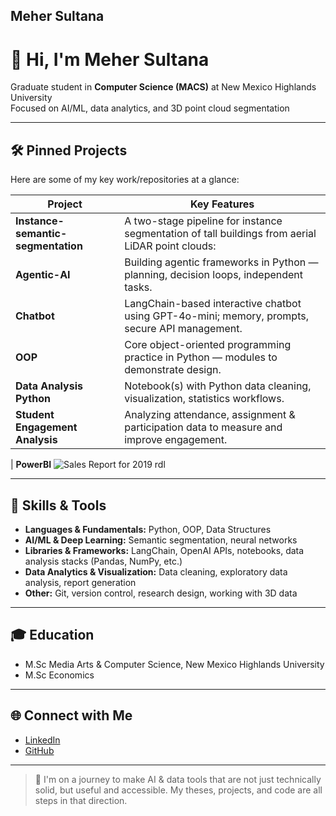 ## Meher Sultana

# 👋 Hi, I'm Meher Sultana

Graduate student in **Computer Science (MACS)** at New Mexico Highlands University  
Focused on AI/ML, data analytics, and 3D point cloud segmentation

---

## 🛠️ Pinned Projects

Here are some of my key work/repositories at a glance:

| Project | Key Features |
|---|---|
| **Instance-semantic-segmentation** | A two-stage pipeline for instance segmentation of tall buildings from aerial LiDAR point clouds: |
| **Agentic-AI** | Building agentic frameworks in Python — planning, decision loops, independent tasks. |
| **Chatbot** | LangChain-based interactive chatbot using GPT-4o-mini; memory, prompts, secure API management. |
| **OOP** | Core object-oriented programming practice in Python — modules to demonstrate design. |
| **Data Analysis Python** | Notebook(s) with Python data cleaning, visualization, statistics workflows. |
| **Student Engagement Analysis** | Analyzing attendance, assignment & participation data to measure and improve engagement. |

| **PowerBI** 
![Sales Report for 2019 rdl](https://github.com/user-attachments/assets/f38cc956-3f86-4ba5-906a-aeafe7690345)








---

## 🧠 Skills & Tools

- **Languages & Fundamentals:** Python, OOP, Data Structures  
- **AI/ML & Deep Learning:** Semantic segmentation, neural networks
- **Libraries & Frameworks:** LangChain, OpenAI APIs, notebooks, data analysis stacks (Pandas, NumPy, etc.)  
- **Data Analytics & Visualization:** Data cleaning, exploratory data analysis, report generation  
- **Other:** Git, version control, research design, working with 3D data

---

## 🎓 Education

- M.Sc Media Arts & Computer Science, New Mexico Highlands University  
- M.Sc Economics 

---

## 🌐 Connect with Me

- [LinkedIn](https://www.linkedin.com/in/meher-s-r46)  
- [GitHub](https://github.com/MeherSultana)  


---

> 🚀 I'm on a journey to make AI & data tools that are not just technically solid, but useful and accessible. My theses, projects, and code are all steps in that direction.

